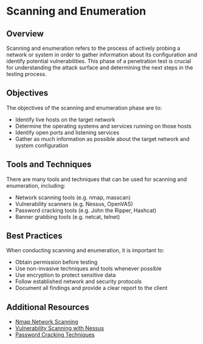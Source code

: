 # Scanning and Enumeration

## Overview

Scanning and enumeration refers to the process of actively probing a network or system in order to gather information about its configuration and identify potential vulnerabilities. This phase of a penetration test is crucial for understanding the attack surface and determining the next steps in the testing process.

## Objectives

The objectives of the scanning and enumeration phase are to:

- Identify live hosts on the target network
- Determine the operating systems and services running on those hosts
- Identify open ports and listening services
- Gather as much information as possible about the target network and system configuration

## Tools and Techniques

There are many tools and techniques that can be used for scanning and enumeration, including:

- Network scanning tools (e.g. nmap, masscan)
- Vulnerability scanners (e.g. Nessus, OpenVAS)
- Password cracking tools (e.g. John the Ripper, Hashcat)
- Banner grabbing tools (e.g. netcat, telnet)

## Best Practices

When conducting scanning and enumeration, it is important to:

- Obtain permission before testing
- Use non-invasive techniques and tools whenever possible
- Use encryption to protect sensitive data
- Follow established network and security protocols
- Document all findings and provide a clear report to the client

## Additional Resources

- [Nmap Network Scanning](https://nmap.org/book/man.html)
- [Vulnerability Scanning with Nessus](https://www.tenable.com/blog/nessus-vulnerability-scanning)
- [Password Cracking Techniques](https://www.sans.org/reading-room/whitepapers/testing/password-cracking-techniques-3436)
